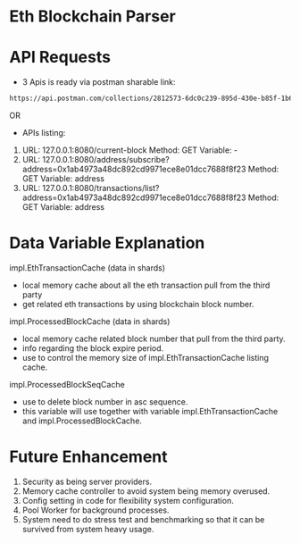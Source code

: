 # Eth Blockchain Parser

# API Requests
- 3 Apis is ready via postman sharable link:
```sh
https://api.postman.com/collections/2812573-6dc0c239-895d-430e-b85f-1b6600751ef4?access_key=<access_key>
```

OR

- APIs listing:
1. URL: 127.0.0.1:8080/current-block
   Method: GET 
   Variable: -
2. URL: 127.0.0.1:8080/address/subscribe?address=0x1ab4973a48dc892cd9971ece8e01dcc7688f8f23
   Method: GET 
   Variable: address
3. URL: 127.0.0.1:8080/transactions/list?address=0x1ab4973a48dc892cd9971ece8e01dcc7688f8f23
   Method: GET
   Variable: address

# Data Variable Explanation
impl.EthTransactionCache (data in shards)
- local memory cache about all the eth transaction pull from the third party
- get related eth transactions by using blockchain block number.

impl.ProcessedBlockCache (data in shards)
- local memory cache related block number that pull from the third party.
- info regarding the block expire period.
- use to control the memory size of impl.EthTransactionCache listing cache.

impl.ProcessedBlockSeqCache
- use to delete block number in asc sequence.
- this variable will use together with variable impl.EthTransactionCache and impl.ProcessedBlockCache.

# Future Enhancement
1. Security as being server providers.
2. Memory cache controller to avoid system being memory overused. 
3. Config setting in code for flexibility system configuration.
4. Pool Worker for background processes.
5. System need to do stress test and benchmarking so that it can be survived from system heavy usage.